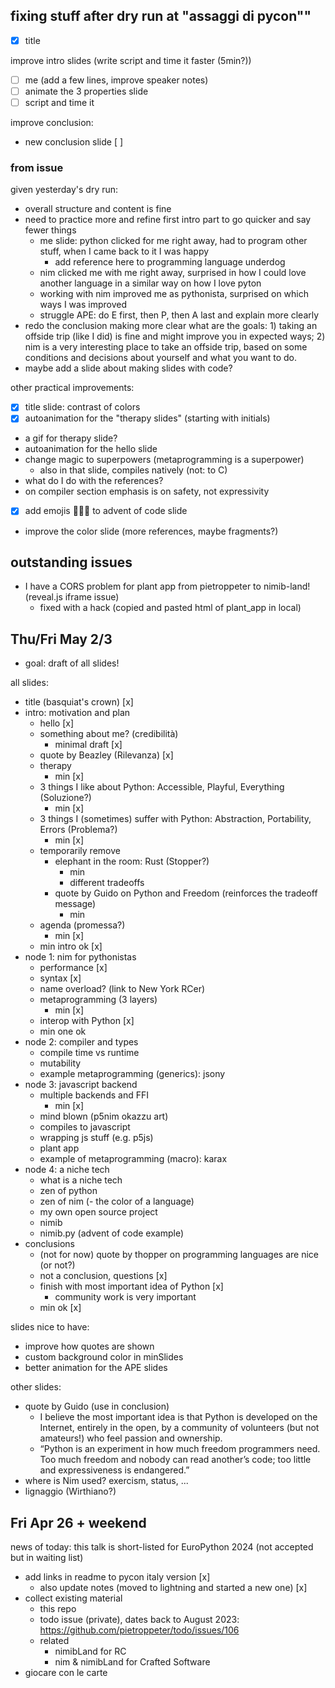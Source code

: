 
## fixing stuff after dry run at "assaggi di pycon""

- [x] title

improve intro slides (write script and time it faster (5min?))
- [ ] me (add a few lines, improve speaker notes)
- [ ] animate the 3 properties slide
- [ ] script and time it

improve conclusion:
- new conclusion slide [ ]

### from issue

given yesterday's dry run:
- overall structure and content is fine
- need to practice more and refine first intro part to go quicker and say fewer things
  - me slide: python clicked for me right away, had to program other stuff, when I came back to it I was happy
    - add reference here to programming language underdog 
  - nim clicked me with me right away, surprised in how I could love another language in a similar way on how I love pyton
  - working with nim improved me as pythonista, surprised on which ways I was improved
  - struggle APE: do E first, then P, then A last and explain more clearly
- redo the conclusion making more clear what are the goals: 1) taking an offside trip (like I did) is fine and might improve you in expected ways; 2) nim is a very interesting place to take an offside trip, based on some conditions and decisions about yourself and what you want to do.
- maybe add a slide about making slides with code?

other practical improvements:
- [x] title slide: contrast of colors
- [x] autoanimation for the "therapy slides" (starting with initials)
- a gif for therapy slide?
- autoanimation for the hello slide
- change magic to superpowers (metaprogramming is a superpower)
  - also in that slide, compiles natively (not: to C)
- what do I do with the references? 
- on compiler section emphasis is on safety, not expressivity
- [x] add emojis 🎄👨‍💻 to advent of code slide
- improve the color slide (more references, maybe fragments?)

## outstanding issues

- I have a CORS problem for plant app from pietroppeter to nimib-land! (reveal.js iframe issue)
  - fixed with a hack (copied and pasted html of plant_app in local)

## Thu/Fri May 2/3

- goal: draft of all slides!

all slides:

- title (basquiat's crown) [x]
- intro: motivation and plan
  - hello [x]
  - something about me? (credibilità)
    - minimal draft [x]
  - quote by Beazley (Rilevanza) [x]
  - therapy
    - min [x]
  - 3 things I like about Python: Accessible, Playful, Everything (Soluzione?)
    - min [x]
  - 3 things I (sometimes) suffer with Python: Abstraction, Portability, Errors (Problema?)
    - min [x]
  - temporarily remove
    - elephant in the room: Rust (Stopper?)
      - min 
      - different tradeoffs
    - quote by Guido on Python and Freedom (reinforces the tradeoff message)
      - min
  - agenda (promessa?)
    - min [x]
  - min intro ok [x]
- node 1: nim for pythonistas
  - performance [x]
  - syntax [x]
  - name overload? (link to New York RCer)
  - metaprogramming (3 layers)
    - min [x] 
  - interop with Python [x]
  - min one ok
- node 2: compiler and types
  - compile time vs runtime
  - mutability
  - example metaprogramming (generics): jsony
- node 3: javascript backend
  - multiple backends and FFI
    - min [x]
  - mind blown (p5nim okazzu art)
  - compiles to javascript
  - wrapping js stuff (e.g. p5js)
  - plant app
  - example of metaprogramming (macro): karax
- node 4: a niche tech
  - what is a niche tech
  - zen of python
  - zen of nim
  (- the color of a language)
  - my own open source project
  - nimib
  - nimib.py (advent of code example)
- conclusions
  - (not for now) quote by thopper on programming languages are nice (or not?)
  - not a conclusion, questions [x]
  - finish with most important idea of Python [x]
    - community work is very important
  - min ok [x]

slides nice to have:
- improve how quotes are shown
- custom background color in minSlides
- better animation for the APE slides

other slides:
- quote by Guido (use in conclusion)
  - I believe the most important idea is that Python is developed on the Internet, entirely in the open, by a community of volunteers (but not amateurs!) who feel passion and ownership.
  - “Python is an experiment in how much freedom programmers need. Too much freedom and nobody can read another’s code; too little and expressiveness is endangered.”
- where is Nim used? exercism, status, ...
- lignaggio (Wirthiano?)

## Fri Apr 26 + weekend

news of today: this talk is short-listed for EuroPython 2024 (not accepted but in waiting list)

- add links in readme to pycon italy version [x]
  - also update notes (moved to lightning and started a new one) [x]
- collect existing material
  - this repo
  - todo issue (private), dates back to August 2023: https://github.com/pietroppeter/todo/issues/106
  - related
    - nimibLand for RC
    - nim & nimibLand for Crafted Software
- giocare con le carte
